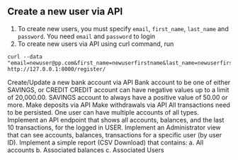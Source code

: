 ## Create a new user via API
1. To create new users, you must specify `email`, `first_name`, `last_name` and `password`. You need `email` and `password` to login
2. To create new users via API using curl command, run
```
curl --data "email=newuser@pp.com&first_name=newuserfirstname&last_name=newuserfirstname&password=1234" http://127.0.0.1:8000/register/
```
Create/Update a new bank account via API
Bank account to be one of either SAVINGS, or CREDIT
CREDIT account can have negative values up to a limit of 20,000.00.
SAVINGS account to always have a positive value of 50.00 or more.
Make deposits via API
Make withdrawals via API
All transactions need to be persisted.
One user can have multiple accounts of all types.
Implement an API endpoint that shows all accounts, balances, and the last 10 transactions, for the logged in USER.
Implement an Administrator view that can see accounts, balances, transactions for a specific user (by user ID).
Implement a simple report (CSV Download) that contains: a. All accounts b. Associated balances c. Associated Users

